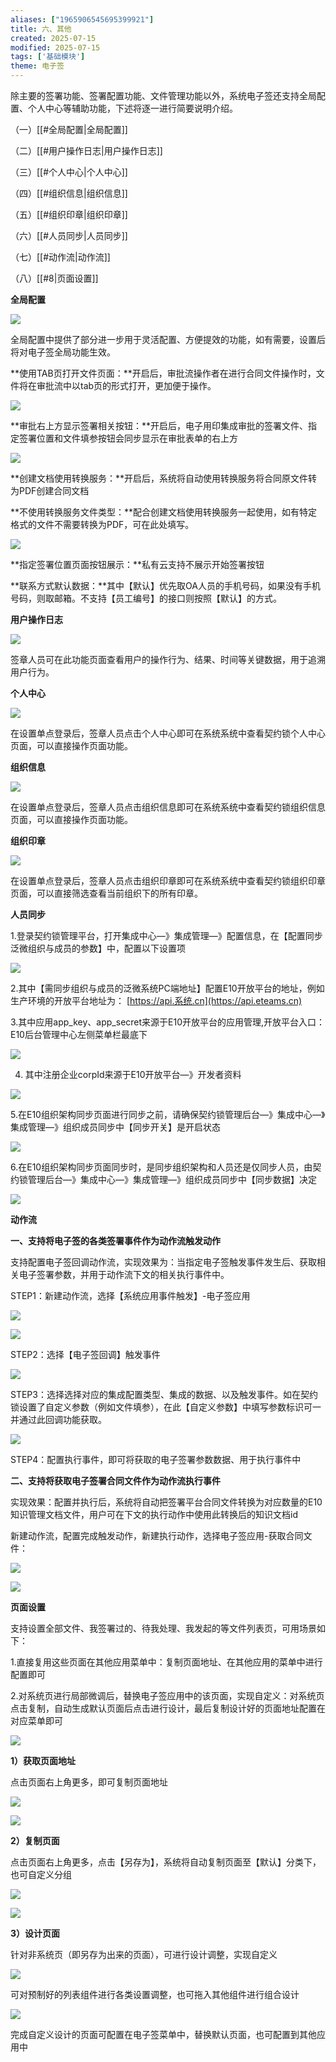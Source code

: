 ```yaml
---
aliases: ["1965906545695399921"]
title: 六、其他
created: 2025-07-15
modified: 2025-07-15
tags: ['基础模块']
theme: 电子签
---
```


除主要的签署功能、签署配置功能、文件管理功能以外，系统电子签还支持全局配置、个人中心等辅助功能，下述将逐一进行简要说明介绍。

（一）[[#全局配置|全局配置]]

（二）[[#用户操作日志|用户操作日志]]

（三）[[#个人中心|个人中心]]

（四）[[#组织信息|组织信息]]

（五）[[#组织印章|组织印章]]

（六）[[#人员同步|人员同步]]

（七）[[#动作流|动作流]]

（八）[[#8|页面设置]]

**全局配置**

**![](9c404cb04f74db8c5ba327efb4a8c119.jpg)**

全局配置中提供了部分进一步用于灵活配置、方便提效的功能，如有需要，设置后将对电子签全局功能生效。

**使用TAB页打开文件页面：**开启后，审批流操作者在进行合同文件操作时，文件将在审批流中以tab页的形式打开，更加便于操作。

![](b16962ebb75a1f4fa69d49a2d35c79a6.jpg)

**审批右上方显示签署相关按钮：**开启后，电子用印集成审批的签署文件、指定签署位置和文件填参按钮会同步显示在审批表单的右上方

![](685c29ed3e5ca202565d2f845cc56455.jpg)

**创建文档使用转换服务：**开启后，系统将自动使用转换服务将合同原文件转为PDF创建合同文档

**不使用转换服务文件类型：**配合创建文档使用转换服务一起使用，如有特定格式的文件不需要转换为PDF，可在此处填写。

![](cec21b5ce59a83bb63d88f153f2a09f4.jpg)

**指定签署位置页面按钮展示：**私有云支持不展示开始签署按钮

**联系方式默认数据：**其中【默认】优先取OA人员的手机号码，如果没有手机号码，则取邮箱。不支持【员工编号】的接口则按照【默认】的方式。

**用户操作日志**

![](9f80e2f107c8dd3e018082858ac05b29.jpg)

签章人员可在此功能页面查看用户的操作行为、结果、时间等关键数据，用于追溯用户行为。

**个人中心**

**![](c6b3592287699ed5542ea091195a80db.jpg)**

在设置单点登录后，签章人员点击个人中心即可在系统系统中查看契约锁个人中心页面，可以直接操作页面功能。

**组织信息**

**![](e4191cbe8b86e1edcf01fda64dbb9f0b.jpg)**

在设置单点登录后，签章人员点击组织信息即可在系统系统中查看契约锁组织信息页面，可以直接操作页面功能。

**组织印章**

**![](ee35350a1c3f166ddb49b371427a0884.jpg)**

在设置单点登录后，签章人员点击组织印章即可在系统系统中查看契约锁组织印章页面，可以直接筛选查看当前组织下的所有印章。

**人员同步**

1.登录契约锁管理平台，打开集成中心—》集成管理—》配置信息，在【配置同步泛微组织与成员的参数】中，配置以下设置项

![](7687bedcfa2f534b8e364a77ca6b703a.jpg)

2.其中【需同步组织与成员的泛微系统PC端地址】配置E10开放平台的地址，例如生产环境的开放平台地址为： [https://api.系统.cn](https://api.eteams.cn)

3.其中应用app\_key、app\_secret来源于E10开放平台的应用管理,开放平台入口：E10后台管理中心左侧菜单栏最底下

![](cbe6cbfd244a1195ebef616f24999469.jpg)

4. 其中注册企业corpId来源于E10开放平台—》开发者资料

![](b3113a968248b5811c18beb87d8c2fee.jpg)

5.在E10组织架构同步页面进行同步之前，请确保契约锁管理后台—》集成中心—》集成管理—》组织成员同步中【同步开关】是开启状态

![](ab34788fccc26acb05a1dcacb68bcc93.jpg)

6.在E10组织架构同步页面同步时，是同步组织架构和人员还是仅同步人员，由契约锁管理后台—》集成中心—》集成管理—》组织成员同步中【同步数据】决定

![](aa8ae1625309c69adebfba9668072473.jpg)

**动作流**

**一、支持将电子签的各类签署事件作为动作流触发动作**

支持配置电子签回调动作流，实现效果为：当指定电子签触发事件发生后、获取相关电子签署参数，并用于动作流下文的相关执行事件中。

STEP1：新建动作流，选择【系统应用事件触发】-电子签应用

![](d071dbab23acb0c030f95a7d5e1fc2ba.jpg)

![](8eec526b249d8683c3b98030262a622d.jpg)

STEP2：选择【电子签回调】触发事件

![](6297689774f8585e5db2ef820038c0a9.jpg)

STEP3：选择选择对应的集成配置类型、集成的数据、以及触发事件。如在契约锁设置了自定义参数（例如文件填参），在此【自定义参数】中填写参数标识可一并通过此回调功能获取。

![](8242ed1644fbd9717c8fa2921f570038.jpg)

STEP4：配置执行事件，即可将获取的电子签署参数数据、用于执行事件中

**二、支持将获取电子签署合同文件作为动作流执行事件**

实现效果：配置并执行后，系统将自动把签署平台合同文件转换为对应数量的E10知识管理文档文件，用户可在下文的执行动作中使用此转换后的知识文档id

新建动作流，配置完成触发动作，新建执行动作，选择电子签应用-获取合同文件：

**![](32f7f5d8349640572a6b7fc1c65bd2fa.jpg)**

**![](7d2977122f42310fc39dc91f99bfe68b.jpg)**

**页面设置**

支持设置全部文件、我签署过的、待我处理、我发起的等文件列表页，可用场景如下：

1.直接复用这些页面在其他应用菜单中：复制页面地址、在其他应用的菜单中进行配置即可

2.对系统页进行局部微调后，替换电子签应用中的该页面，实现自定义：对系统页点击复制，自动生成默认页面后点击进行设计，最后复制设计好的页面地址配置在对应菜单即可

**![](d5089d36331b5d4f1d34b34495fefdf3.jpg)**

**1）获取页面地址**

点击页面右上角更多，即可复制页面地址

![](bfece9ad99eee58604b1dec240c700bc.jpg)

![](0c78c6fb2a2bd958fa726ec0b85301d2.jpg)

**2）复制页面**

点击页面右上角更多，点击【另存为】，系统将自动复制页面至【默认】分类下，也可自定义分组

![](cbcc67dc19d1b68e170ce69a79d4f9f1.jpg)

![](5da8ebc85fcf3748b244db84f1eca919.jpg)

**3）设计页面**

针对非系统页（即另存为出来的页面），可进行设计调整，实现自定义

![](682ec912de3602f2cbd4c01d5f6e7300.jpg)

可对预制好的列表组件进行各类设置调整，也可拖入其他组件进行组合设计

![](cd32b3d1d261cec490e994b523f55fa8.jpg)

完成自定义设计的页面可配置在电子签菜单中，替换默认页面，也可配置到其他应用中